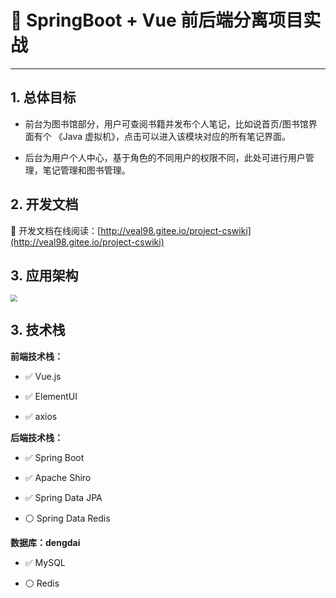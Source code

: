 # 🚀 SpringBoot + Vue 前后端分离项目实战

---

## 1. 总体目标

- 前台为图书馆部分，用户可查阅书籍并发布个人笔记，比如说首页/图书馆界面有个 《Java 虚拟机》，点击可以进入该模块对应的所有笔记界面。

- 后台为用户个人中心，基于角色的不同用户的权限不同，此处可进行用户管理，笔记管理和图书管理。

## 2. 开发文档

📜 开发文档在线阅读：[http://veal98.gitee.io/project-cswiki](http://veal98.gitee.io/project-cswiki)

## 3. 应用架构

<img src="https://gitee.com/veal98/images/raw/master/img/20200927113238.png" style="zoom: 67%;" />

## 3. 技术栈

**前端技术栈：**

- ✅ Vue.js

- ✅ ElementUI

- ✅ axios

**后端技术栈：**

- ✅ Spring Boot

- ✅ Apache Shiro

- ✅ Spring Data JPA

- ⚪ Spring Data Redis

**数据库：dengdai**

- ✅ MySQL

- ⚪ Redis

